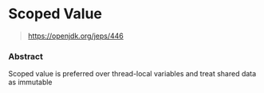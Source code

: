 # Scoped Value

> https://openjdk.org/jeps/446

### Abstract

Scoped value is preferred over thread-local variables and treat shared data as immutable


